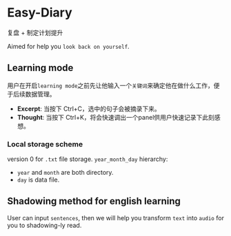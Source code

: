 # Easy-Diary
复盘 + 制定计划提升

Aimed for help you `look back on yourself`.

## Learning mode
用户在开启`learning mode`之前先让他输入一个`关键词`来确定他在做什么工作，便于后续数据管理。
- **Excerpt**: 当按下 Ctrl+C，选中的句子会被摘录下来。
- **Thought**: 当按下 Ctrl+K，将会快速调出一个panel供用户快速记录下此刻感想。

### Local storage scheme
version 0 for `.txt` file storage.
`year_month_day` hierarchy:
- `year` and `month` are both directory.
- `day` is data file.


## Shadowing method for english learning
User can input `sentences`, then we will help you transform `text` into `audio` for you to shadowing-ly read.